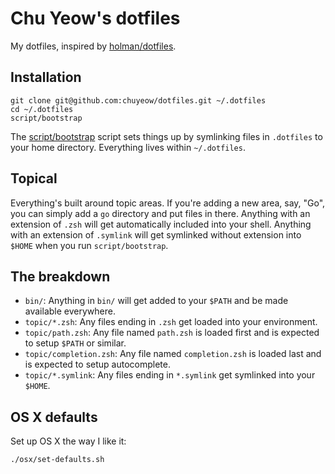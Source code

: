 # Chu Yeow's dotfiles

My dotfiles, inspired by [holman/dotfiles](https://github.com/holman/dotfiles).

## Installation

```
git clone git@github.com:chuyeow/dotfiles.git ~/.dotfiles
cd ~/.dotfiles
script/bootstrap
```

The [script/bootstrap](script/bootstrap) script sets things up by symlinking
files in `.dotfiles` to your home directory. Everything lives within
`~/.dotfiles`.

## Topical

Everything's built around topic areas. If you're adding a new area, say, "Go",
you can simply add a `go` directory and put files in there. Anything with an
extension of `.zsh` will get automatically included into your shell. Anything
with an extension of `.symlink` will get symlinked without extension into
`$HOME` when you run `script/bootstrap`.

## The breakdown

* `bin/`: Anything in `bin/` will get added to your `$PATH` and be made available everywhere.
* `topic/*.zsh`: Any files ending in `.zsh` get loaded into your environment.
* `topic/path.zsh`: Any file named `path.zsh` is loaded first and is expected to setup `$PATH` or similar.
* `topic/completion.zsh`: Any file named `completion.zsh` is loaded last and is expected to setup autocomplete.
* `topic/*.symlink`: Any files ending in `*.symlink` get symlinked into your `$HOME`.

## OS X defaults

Set up OS X the way I like it:
```
./osx/set-defaults.sh
```
